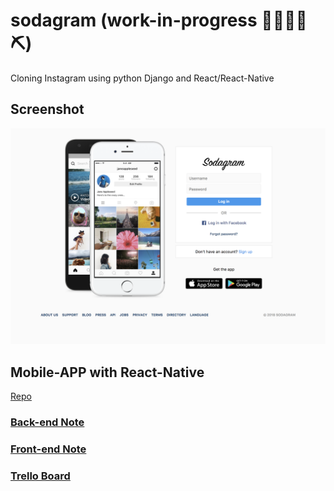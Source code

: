 # sodagram (work-in-progress 👷🔧️👷‍♀️⛏)
Cloning Instagram using python Django and React/React-Native

## Screenshot
[![Screenshot](screenshot/sodagram_home.png)](https://github.com/junlee91/sodagram/blob/master/screenshot/sodagram_home.png)

## Mobile-APP with React-Native
[Repo]("https://github.com/junlee91/react-native-instagram-app")

### [Back-end Note](https://github.com/junlee91/sodagram/blob/master/Back-end-NOTE.md)
### [Front-end Note](https://github.com/junlee91/sodagram/blob/master/Front-end-NOTE.md)

### [Trello Board](https://trello.com/b/xVThfaID/sodagram)


